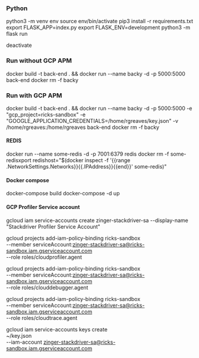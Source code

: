 ### Python
python3 -m venv env
source env/bin/activate
pip3 install -r requirements.txt
export FLASK_APP=index.py
export FLASK_ENV=development
python3 -m flask run

deactivate


### Run without GCP APM
docker build -t back-end . && docker run --name backy -d -p 5000:5000 back-end
docker rm -f backy

### Run with GCP APM
docker build -t back-end . && docker run --name backy -d -p 5000:5000 -e "gcp_project=ricks-sandbox" -e "GOOGLE_APPLICATION_CREDENTIALS=/home/rgreaves/key.json" -v /home/rgreaves:/home/rgreaves back-end
docker rm -f backy

#### REDIS
docker run --name some-redis -d -p 7001:6379 redis
docker rm -f some-redisxport redishost="$(docker inspect -f '{{range .NetworkSettings.Networks}}{{.IPAddress}}{{end}}' some-redis)"

#### Docker compose
docker-compose build
docker-compose -d up


#### GCP Profiler Service account
gcloud iam service-accounts create zinger-stackdriver-sa --display-name "Stackdriver Profiler Service Account"

gcloud projects add-iam-policy-binding ricks-sandbox \
    --member serviceAccount:zinger-stackdriver-sa@ricks-sandbox.iam.gserviceaccount.com \
    --role roles/cloudprofiler.agent 

gcloud projects add-iam-policy-binding ricks-sandbox \
    --member serviceAccount:zinger-stackdriver-sa@ricks-sandbox.iam.gserviceaccount.com \
    --role roles/clouddebugger.agent

gcloud projects add-iam-policy-binding ricks-sandbox \
    --member serviceAccount:zinger-stackdriver-sa@ricks-sandbox.iam.gserviceaccount.com \
    --role roles/cloudtrace.agent
    
gcloud iam service-accounts keys create \
     ~/key.json \
     --iam-account zinger-stackdriver-sa@ricks-sandbox.iam.gserviceaccount.com